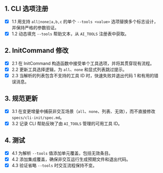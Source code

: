 ## 1. CLI 选项注册
- [x] 1.1 用支持 `all|none|a,b,c` 的单个 `--tools <value>` 选项替换多个标志设计，并保持严格的参数验证。
- [x] 1.2 动态填充 `--tools` 帮助文本，从 `AI_TOOLS` 注册表中获取。

## 2. InitCommand 修改
- [x] 2.1 在 InitCommand 构造函数中接受单个工具选项，并将其贯穿现有流程。
- [x] 2.2 更新工具选择逻辑，为 `all`、`none` 和显式列表跳过提示。
- [x] 2.3 当解析的列表包含不支持的工具 ID 时，快速失败并退出代码 1 和有用的错误消息。

## 3. 规范更新
- [x] 3.1 在变更增量中捕获非交互场景（`all`、`none`、列表、无效），而不直接修改 `specs/cli-init/spec.md`。
- [x] 3.2 记录 CLI 帮助反映了由 `AI_TOOLS` 管理的可用工具 ID。

## 4. 测试
- [x] 4.1 为解析 `--tools` 值添加单元覆盖，包括无效条目。
- [x] 4.2 添加集成覆盖，确保非交互运行生成预期文件和退出代码。
- [x] 4.3 验证省略 `--tools` 时交互流程保持不变。